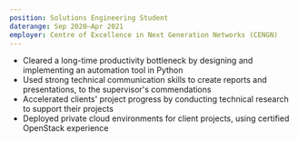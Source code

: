 ```yaml
---
position: Solutions Engineering Student
daterange: Sep 2020–Apr 2021
employer: Centre of Excellence in Next Generation Networks (CENGN)
---
```

* Cleared a long-time productivity bottleneck by designing and implementing an automation
tool in Python
* Used strong technical communication skills to create reports and presentations, to the supervisor's
commendations
* Accelerated clients' project progress by conducting technical research to support their projects
* Deployed private cloud environments for client projects, using certified OpenStack experience
